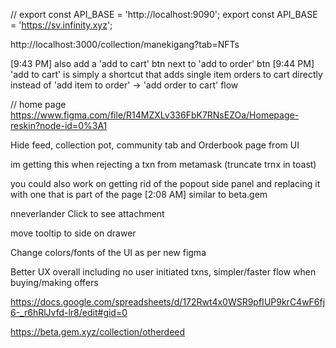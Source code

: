 // export const API_BASE = 'http://localhost:9090';
export const API_BASE = 'https://sv.infinity.xyz';

http://localhost:3000/collection/manekigang?tab=NFTs

[9:43 PM]
also add a 'add to cart' btn next to 'add to order' btn
[9:44 PM]
'add to cart' is simply a shortcut that adds single item orders to cart directly instead of 'add item to order' -> 'add order to cart' flow

// home page
https://www.figma.com/file/R14MZXLv336FbK7RNsEZOa/Homepage-reskin?node-id=0%3A1

Hide feed, collection pot, community tab and Orderbook page from UI

im getting this when rejecting a txn from metamask
(truncate trnx in toast)

you could also work on getting rid of the popout side panel and replacing it with one that is part of the page
[2:08 AM]
similar to beta.gem

nneverlander
Click to see attachment

move tooltip to side on drawer

Change colors/fonts of the UI as per new figma

Better UX overall including no user initiated txns, simpler/faster flow when buying/making offers

https://docs.google.com/spreadsheets/d/172Rwt4x0WSR9pfIUP9krC4wF6fj6-_r6hRlJvfd-lr8/edit#gid=0

https://beta.gem.xyz/collection/otherdeed
